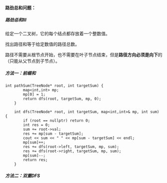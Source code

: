 #### 路劲总和问题：





##### 路劲总和Ⅲ

给定一个二叉树，它的每个结点都存放着一个整数值。

找出路径和等于给定数值的路径总数。

路径不需要从根节点开始，也不需要在叶子节点结束，但是**路径方向必须是向下**的（只能从父节点到子节点）。

##### 方法一：前缀和

```
int pathSum(TreeNode* root, int targetSum) {
        map<int,int> mp;
        mp[0] = 1;
        return dfs(root, targetSum, mp, 0);
    }

    int dfs(TreeNode* root, int targetSum, map<int,int>& mp, int sum) {
        if (root == nullptr) return 0;
        int res = 0;
        sum += root->val;
        res += mp[sum - targetSum];
        cout << sum << " " << mp[sum - targetSum] << endl;
        mp[sum]++;
        res += dfs(root->left, targetSum, mp, sum);
        res += dfs(root->right, targetSum, mp, sum);
        mp[sum]--;
        return res;
    }
```



##### 方法二：双重DFS